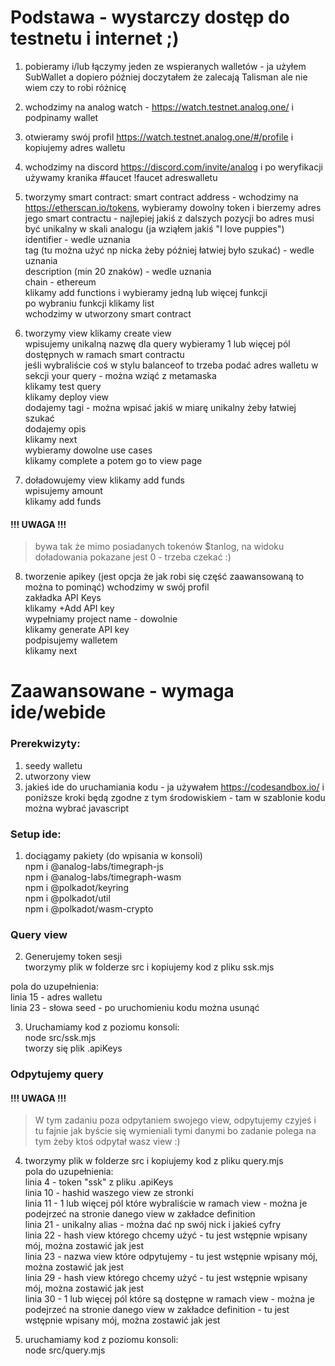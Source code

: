 # Podstawa - wystarczy dostęp do testnetu i internet ;)

1. pobieramy i/lub łączymy jeden ze wspieranych walletów - ja użyłem SubWallet a dopiero później doczytałem że zalecają Talisman ale nie wiem czy to robi różnicę
2. wchodzimy na analog watch - https://watch.testnet.analog.one/ i podpinamy wallet
3. otwieramy swój profil https://watch.testnet.analog.one/#/profile i kopiujemy adres walletu 
4. wchodzimy na discord https://discord.com/invite/analog i po weryfikacji używamy kranika #faucet !faucet adreswalletu
5. tworzymy smart contract:
smart contract address - wchodzimy na https://etherscan.io/tokens, wybieramy dowolny token i bierzemy adres jego smart contractu - najlepiej jakiś z dalszych pozycji bo adres musi być unikalny w skali analogu (ja wziąłem jakiś "I love puppies")\
identifier - wedle uznania\
tag (tu można użyć np nicka żeby później łatwiej było szukać) - wedle uznania\
description (min 20 znaków) - wedle uznania\
chain - ethereum\
klikamy add functions i wybieramy jedną lub więcej funkcji\
po wybraniu funkcji klikamy list\
wchodzimy w utworzony smart contract

6. tworzymy view
klikamy create view\
wpisujemy unikalną nazwę dla query
wybieramy 1 lub więcej pól dostępnych w ramach smart contractu\
jeśli wybraliście coś w stylu balanceof to trzeba podać adres walletu w sekcji your query - można wziąć z metamaska\
klikamy test query\
klikamy deploy view\
dodajemy tagi - można wpisać jakiś w miarę unikalny żeby łatwiej szukać\
dodajemy opis\
klikamy next\
wybieramy dowolne use cases\
klikamy complete a potem go to view page

7. doładowujemy view
klikamy add funds\
wpisujemy amount\
klikamy add funds

#### **!!! UWAGA !!!**
> bywa tak że mimo posiadanych tokenów $tanlog, na widoku doładowania pokazane jest 0 - trzeba czekać :)

8. tworzenie apikey (jest opcja że jak robi się część zaawansowaną to można to pominąć)
wchodzimy w swój profil\
zakładka API Keys\
klikamy +Add API key\
wypełniamy project name - dowolnie\
klikamy generate API key\
podpisujemy walletem\
klikamy next

# Zaawansowane - wymaga ide/webide
### Prerekwizyty:
1. seedy walletu
2. utworzony view
3. jakieś ide do uruchamiania kodu - ja używałem https://codesandbox.io/ i poniższe kroki będą zgodne z tym środowiskiem -  tam w szablonie kodu można wybrać javascript

### Setup ide:
1. dociągamy pakiety (do wpisania w konsoli)\
   npm i @analog-labs/timegraph-js\
   npm i @analog-labs/timegraph-wasm\
   npm i @polkadot/keyring\
   npm i @polkadot/util\
   npm i @polkadot/wasm-crypto

### Query view
2. Generujemy token sesji\
tworzymy plik w folderze src i kopiujemy kod z pliku ssk.mjs

pola do uzupełnienia:\
linia 15 - adres walletu\
linia 23 - słowa seed - po uruchomieniu kodu można usunąć

3. Uruchamiamy kod z poziomu konsoli:\
  node src/ssk.mjs\
tworzy się plik .apiKeys

### Odpytujemy query
#### **!!! UWAGA !!!**
> W tym zadaniu poza odpytaniem swojego view, odpytujemy czyjeś i tu fajnie jak byście się wymieniali tymi danymi bo zadanie polega na tym żeby ktoś odpytał wasz view :)

4. tworzymy plik w folderze src i kopiujemy kod z pliku query.mjs\
pola do uzupełnienia:\
linia 4 - token "ssk" z pliku .apiKeys\
linia 10 - hashid waszego view ze stronki\
linia 11 - 1 lub więcej pól które wybraliście w ramach view - można je podejrzeć na stronie danego view w zakładce definition\
linia 21 - unikalny alias - można dać np swój nick i jakieś cyfry\
linia 22 - hash view którego chcemy użyć - tu jest wstępnie wpisany mój, można zostawić jak jest\
linia 23 - nazwa view które odpytujemy - tu jest wstępnie wpisany mój, można zostawić jak jest\
linia 29 - hash view którego chcemy użyć - tu jest wstępnie wpisany mój, można zostawić jak jest\
linia 30 - 1 lub więcej pól które są dostępne w ramach view - można je podejrzeć na stronie danego view w zakładce definition - tu jest wstępnie wpisany mój, można zostawić jak jest

5. uruchamiamy kod z poziomu konsoli:\
     node src/query.mjs
